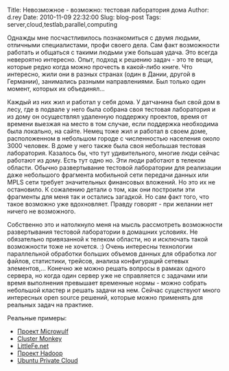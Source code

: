 Title: Невозможное - возможно: тестовая лаборатория дома
Author: d.rey
Date: 2010-11-09 22:32:00
Slug: blog-post
Tags: server,cloud,testlab,parallel,computing

Однажды мне посчастливилось познакомиться с двумя людьми, отличными специалистами, профи своего дела. Сам факт возможности работать и общаться с такими людьми уже большая удача. Это всегда невероятно интересно. Опыт, подход к решению задач - это те вещи, которые редко когда можно прочесть в какой-либо книге. Что интересно, жили они в разных странах (один в Дании, другой в Германии), занимались разными направлениями. Был только один момент, которых их объединял...

Каждый из них жил и работал у себя дома. У датчанина был свой дом в лесу, где в подвале у него была собрана своя тестовая лаборатория и из дому он осуществлял удаленную поддержку проектов, время от времени выезжая на место в том случае, если поддержка необходима была локально, на сайте. Немец тоже жил и работал в своем доме, расположенном в небольшом городе с численностью населения около 3000 человек. В доме у него также была своя небольшая тестовая лаборатория. Казалось бы, что тут удивительного, многие люди сейчас работают из дому. Есть тут одно но. Эти люди работают в телеком области. Обычно развертывание тестовой лаборатории для реализации даже небольшого фрагмента мобильной сети передачи данных или MPLS сети требует значительных финансовых вложений. Но это их не остановило. К сожалению детали о том, как они построили эти фрагменты для меня так и остались загадкой. Но сам факт того, что такое возможно уже вдохновляет. Правду говорят - при желании нет ничего не возможного.

Собственно это и натолкнуло меня на мысль рассмотреть возможности развертывания тестовой лаборатории в домашних условиях. Не обязательно привязанной к телеком области, но и исключать такой возможности тоже не хочется. :) Очень интересны технологии параллельной обработки больших объемов данных для обработка лог файлов, статистики, трейсов, анализа конфигураций сетевых элементов,... Конечно же можно решать вопросы в рамках одного сервера, но когда один сервер уже не справляется с задачами или время выполнения превышает временные нормы -  можно собрать небольшой кластер и решать задачи на нем. Сейчас существуют много интересных open source решений, которые можно применять для реальных задач на практике. 

Реальные примеры:

- [Проект Microwulf](http://www.calvin.edu/~adams/research/microwulf/) 
- [Cluster Monkey](http://www.clustermonkey.net/)
- [LittleFe.net](http://littlefe.net/)
- [Проект Hadoop](http://hadoop.apache.org/)
- [Ubuntu Private Cloud](http://www.ubuntu.com/cloud/private)
